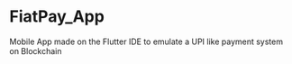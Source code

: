 # FiatPay_App
Mobile App made on the Flutter IDE to emulate a UPI like payment system on Blockchain
